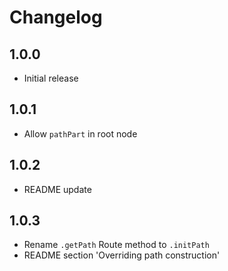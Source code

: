 # Changelog

## 1.0.0

* Initial release

## 1.0.1

* Allow `pathPart` in root node

## 1.0.2

* README update

## 1.0.3

* Rename `.getPath` Route method to `.initPath`
* README section 'Overriding path construction'
